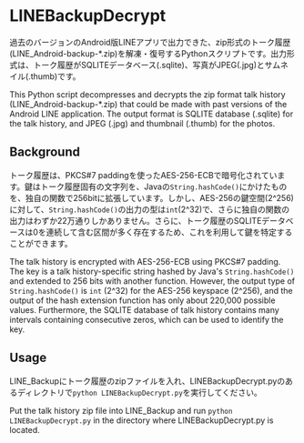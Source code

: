 # LINEBackupDecrypt

過去のバージョンのAndroid版LINEアプリで出力できた、zip形式のトーク履歴(LINE_Android-backup-*.zip)を解凍・復号するPythonスクリプトです。出力形式は、トーク履歴がSQLITEデータベース(.sqlite)、写真がJPEG(.jpg)とサムネイル(.thumb)です。

This Python script decompresses and decrypts the zip format talk history (LINE_Android-backup-*.zip) that could be made with past versions of the Android LINE application. The output format is SQLITE database (.sqlite) for the talk history, and JPEG (.jpg) and thumbnail (.thumb) for the photos.

## Background
トーク履歴は、PKCS#7 paddingを使ったAES-256-ECBで暗号化されています。鍵はトーク履歴固有の文字列を、Javaの```String.hashCode()```にかけたものを、独自の関数で256bitに拡張しています。しかし、AES-256の鍵空間(2^256)に対して、```String.hashCode()```の出力の型は```int```(2^32)で、さらに独自の関数の出力はわずか22万通りしかありません。さらに、トーク履歴のSQLITEデータベースは0を連続して含む区間が多く存在するため、これを利用して鍵を特定することができます。

The talk history is encrypted with AES-256-ECB using PKCS#7 padding. The key is a talk history-specific string hashed by Java's ```String.hashCode()``` and extended to 256 bits with another function. However, the output type of ```String.hashCode()``` is ```int``` (2^32) for the AES-256 keyspace (2^256), and the output of the hash extension function has only about 220,000 possible values. Furthermore, the SQLITE database of talk history contains many intervals containing consecutive zeros, which can be used to identify the key.

## Usage
LINE_Backupにトーク履歴のzipファイルを入れ、LINEBackupDecrypt.pyのあるディレクトリで```python LINEBackupDecrypt.py```を実行してください。

Put the talk history zip file into LINE_Backup and run ```python LINEBackupDecrypt.py``` in the directory where LINEBackupDecrypt.py is located.
